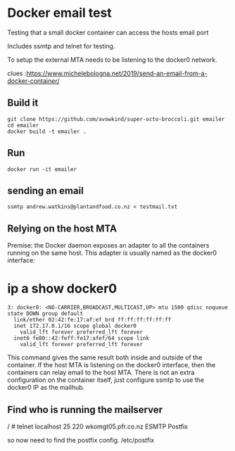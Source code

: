 # Docker email test

Testing that a small docker container can access the hosts email port

Includes ssmtp and telnet for testing.

To setup the external MTA needs to be listening to the docker0 network.

clues :https://www.michelebologna.net/2019/send-an-email-from-a-docker-container/

## Build it

    git clone https://github.com/avowkind/super-octo-broccoli.git emailer
    cd emailer
    docker build -t emailer . 

## Run 
    
    docker run -it emailer

## sending an email
`ssmtp andrew.watkins@plantandfood.co.nz < testmail.txt`

## Relying on the host MTA

Premise: the Docker daemon exposes an adapter to all the containers running on the same host. This adapter is usually named as the docker0 interface:

# ip a show docker0

    3: docker0: <NO-CARRIER,BROADCAST,MULTICAST,UP> mtu 1500 qdisc noqueue state DOWN group default 
      link/ether 02:42:fe:17:af:ef brd ff:ff:ff:ff:ff:ff
      inet 172.17.0.1/16 scope global docker0
        valid_lft forever preferred_lft forever
      inet6 fe80::42:feff:fe17:afef/64 scope link 
        valid_lft forever preferred_lft forever

This command gives the same result both inside and outside of the container.
If the host MTA is listening on the docker0 interface, then the containers can relay email to the host MTA. There is not an extra configuration on the container itself, just configure ssmtp to use the docker0 IP as the mailhub.


## Find who is running the mailserver

/ # telnet localhost 25
220 wkomgt05.pfr.co.nz ESMTP Postfix

so now need to find the postfix config.
/etc/postfix